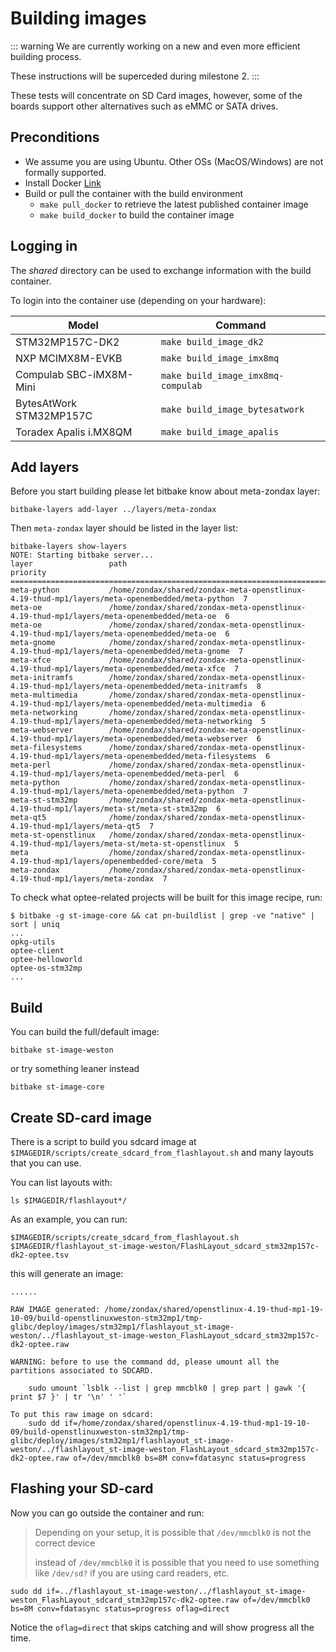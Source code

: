 # Building images

::: warning
We are currently working on a new and even more efficient building process.

These instructions will be superceded during milestone 2.
:::

These tests will concentrate on SD Card images, however, some of the boards support other alternatives such as eMMC or SATA drives.

## Preconditions

- We assume you are using Ubuntu. Other OSs (MacOS/Windows) are not formally supported.
- Install Docker [Link](https://docs.docker.com/install/linux/docker-ce/ubuntu/)
- Build or pull the container with the build environment
  - `make pull_docker` to retrieve the latest published container image
  - `make build_docker` to build the container image

## Logging in

The *shared* directory can be used to exchange information with the build container.

To login into the container use (depending on your hardware):

  | Model                   | Command                        |
  | ----------------------- | ------------------------------ |
  | STM32MP157C-DK2         | `make build_image_dk2`         |
  | NXP MCIMX8M-EVKB        | `make build_image_imx8mq`      |
  | Compulab SBC-iMX8M-Mini | `make build_image_imx8mq-compulab`      |
  | BytesAtWork STM32MP157C | `make build_image_bytesatwork` |
  | Toradex Apalis i.MX8QM  | `make build_image_apalis`      |

## Add layers

Before you start building please let bitbake know about meta-zondax layer:

```shell
bitbake-layers add-layer ../layers/meta-zondax
```

Then `meta-zondax` layer should be listed in the layer list:

```
bitbake-layers show-layers
NOTE: Starting bitbake server...
layer                 path                                      priority
==========================================================================
meta-python           /home/zondax/shared/zondax-meta-openstlinux-4.19-thud-mp1/layers/meta-openembedded/meta-python  7
meta-oe               /home/zondax/shared/zondax-meta-openstlinux-4.19-thud-mp1/layers/meta-openembedded/meta-oe  6
meta-oe               /home/zondax/shared/zondax-meta-openstlinux-4.19-thud-mp1/layers/meta-openembedded/meta-oe  6
meta-gnome            /home/zondax/shared/zondax-meta-openstlinux-4.19-thud-mp1/layers/meta-openembedded/meta-gnome  7
meta-xfce             /home/zondax/shared/zondax-meta-openstlinux-4.19-thud-mp1/layers/meta-openembedded/meta-xfce  7
meta-initramfs        /home/zondax/shared/zondax-meta-openstlinux-4.19-thud-mp1/layers/meta-openembedded/meta-initramfs  8
meta-multimedia       /home/zondax/shared/zondax-meta-openstlinux-4.19-thud-mp1/layers/meta-openembedded/meta-multimedia  6
meta-networking       /home/zondax/shared/zondax-meta-openstlinux-4.19-thud-mp1/layers/meta-openembedded/meta-networking  5
meta-webserver        /home/zondax/shared/zondax-meta-openstlinux-4.19-thud-mp1/layers/meta-openembedded/meta-webserver  6
meta-filesystems      /home/zondax/shared/zondax-meta-openstlinux-4.19-thud-mp1/layers/meta-openembedded/meta-filesystems  6
meta-perl             /home/zondax/shared/zondax-meta-openstlinux-4.19-thud-mp1/layers/meta-openembedded/meta-perl  6
meta-python           /home/zondax/shared/zondax-meta-openstlinux-4.19-thud-mp1/layers/meta-openembedded/meta-python  7
meta-st-stm32mp       /home/zondax/shared/zondax-meta-openstlinux-4.19-thud-mp1/layers/meta-st/meta-st-stm32mp  6
meta-qt5              /home/zondax/shared/zondax-meta-openstlinux-4.19-thud-mp1/layers/meta-qt5  7
meta-st-openstlinux   /home/zondax/shared/zondax-meta-openstlinux-4.19-thud-mp1/layers/meta-st/meta-st-openstlinux  5
meta                  /home/zondax/shared/zondax-meta-openstlinux-4.19-thud-mp1/layers/openembedded-core/meta  5
meta-zondax           /home/zondax/shared/zondax-meta-openstlinux-4.19-thud-mp1/layers/meta-zondax  7
```

To check what optee-related projects will be built for this image recipe, run:

```shell
$ bitbake -g st-image-core && cat pn-buildlist | grep -ve "native" | sort | uniq
...
opkg-utils
optee-client
optee-helloworld
optee-os-stm32mp
...
```

## Build

You can build the full/default image:

```
bitbake st-image-weston
```

or try something leaner instead

```
bitbake st-image-core
```

## Create SD-card image

There is a script to build you sdcard image at
`$IMAGEDIR/scripts/create_sdcard_from_flashlayout.sh` and many layouts that you
can use.

You can list layouts with:

```
ls $IMAGEDIR/flashlayout*/
```

As an example, you can run:

```
$IMAGEDIR/scripts/create_sdcard_from_flashlayout.sh $IMAGEDIR/flashlayout_st-image-weston/FlashLayout_sdcard_stm32mp157c-dk2-optee.tsv
```

this will generate an image:

```
......

RAW IMAGE generated: /home/zondax/shared/openstlinux-4.19-thud-mp1-19-10-09/build-openstlinuxweston-stm32mp1/tmp-glibc/deploy/images/stm32mp1/flashlayout_st-image-weston/../flashlayout_st-image-weston_FlashLayout_sdcard_stm32mp157c-dk2-optee.raw

WARNING: before to use the command dd, please umount all the partitions associated to SDCARD.

    sudo umount `lsblk --list | grep mmcblk0 | grep part | gawk '{ print $7 }' | tr '\n' ' '`

To put this raw image on sdcard:
    sudo dd if=/home/zondax/shared/openstlinux-4.19-thud-mp1-19-10-09/build-openstlinuxweston-stm32mp1/tmp-glibc/deploy/images/stm32mp1/flashlayout_st-image-weston/../flashlayout_st-image-weston_FlashLayout_sdcard_stm32mp157c-dk2-optee.raw of=/dev/mmcblk0 bs=8M conv=fdatasync status=progress
```

## Flashing your SD-card

Now you can go outside the container and run:

> Depending on your setup, it is possible that `/dev/mmcblk0` is not the correct
> device
>
> instead of `/dev/mmcblk0` it is possible that you need to use something like
> `/dev/sd?` if you are using card readers, etc.

```
sudo dd if=../flashlayout_st-image-weston/../flashlayout_st-image-weston_FlashLayout_sdcard_stm32mp157c-dk2-optee.raw of=/dev/mmcblk0 bs=8M conv=fdatasync status=progress oflag=direct
```

Notice the `oflag=direct` that skips catching and will show progress all the time.
